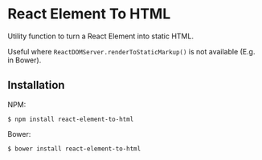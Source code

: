 # React Element To HTML

Utility function to turn a React Element into static HTML.

Useful where `ReactDOMServer.renderToStaticMarkup()` is not available (E.g. in Bower).

## Installation

NPM:

`$ npm install react-element-to-html`

Bower:

`$ bower install react-element-to-html`
